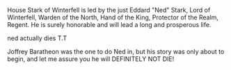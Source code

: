 House Stark of Winterfell is led by the just Eddard "Ned" Stark, Lord of
Winterfell, Warden of the North, Hand of the King, Protector of the Realm,
Regent.  He is surely honorable and will lead a long and prosperous life.

ned actually dies T.T

Joffrey Baratheon was the one to do Ned in, but his story was only about to begin, and let me assure you he will DEFINITELY NOT DIE!
